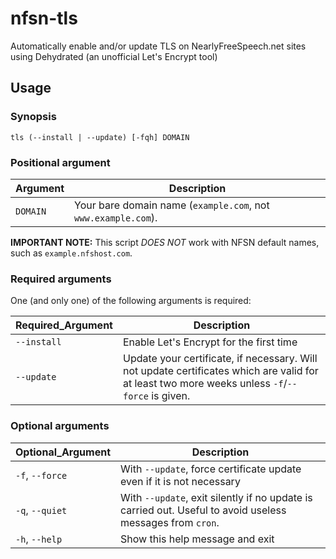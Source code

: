 # nfsn-tls
Automatically enable and/or update TLS on NearlyFreeSpeech.net sites using Dehydrated (an unofficial Let's Encrypt tool)

## Usage

### Synopsis

    tls (--install | --update) [-fqh] DOMAIN

### Positional argument

Argument | Description
-------- | -----------
`DOMAIN` | Your bare domain name (`example.com`, not `www.example.com`).

**IMPORTANT NOTE:** This script *DOES NOT* work with NFSN default names, such as `example.nfshost.com`.

### Required arguments

One (and only one) of the following arguments is required:

Required_Argument | Description
-------- | -----------
`--install` | Enable Let's Encrypt for the first time
`--update` | Update your certificate, if necessary. Will not update certificates which are valid for at least two more weeks unless `-f`/`--force` is given.

### Optional arguments

Optional_Argument | Description
-------- | -----------
`-f`, `--force` | With `--update`, force certificate update even if it is not necessary
`-q`, `--quiet` | With `--update`, exit silently if no update is carried out. Useful to avoid useless messages from `cron`.
`-h`, `--help` | Show this help message and exit
